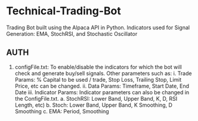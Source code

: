 # Technical-Trading-Bot
Trading Bot built using the Alpaca API in Python. Indicators used for Signal Generation: EMA, StochRSI, and Stochastic Oscillator

## AUTH

1. configFile.txt: To enable/disable the indicators for which the bot will check and generate buy/sell signals. Other parameters such as:
  i. Trade Params: % Capital to be used / trade, Stop Loss, Trailing Stop, Limit Price, etc can be changed.
  ii. Data Params: Timeframe, Start Date, End Date
  iii. Indicator Params: Indicator parameters can also be changed in the ConfigFile.txt. 
      a. StochRSI: Lower Band, Upper Band, K, D, RSI Length, etc)
      b. Stoch: Lower Band, Upper Band, K Smoothing, D Smoothing
      c. EMA: Period, Smoothing
